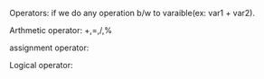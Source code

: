 Operators:
          if we do any operation b/w to varaible(ex: var1 + var2).

Arthmetic operator:
                   +,=,/,% 

assignment operator:


Logical operator:


